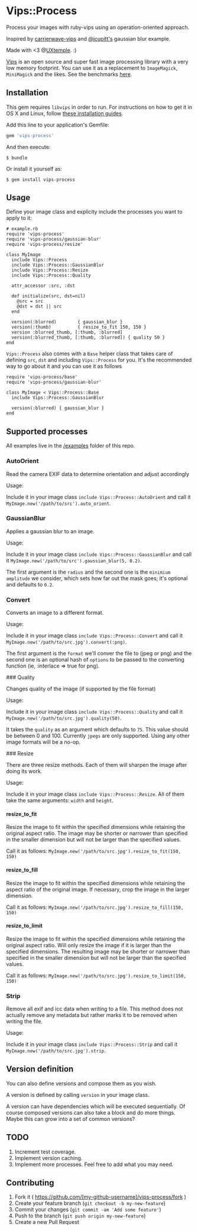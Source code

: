 # Vips::Process

Process your images with ruby-vips using an operation-oriented approach.

Inspired by [carrierwave-vips](https://github.com/eltiare/carrierwave-vips/blob/master/lib/carrierwave/vips.rb)
and [@jcupitt's](https://github.com/jcupitt/ruby-vips/issues/60#issuecomment-56934898) gaussian blur example.

Made with <3 @[UXtemple](http://uxtemple.com). :)

[Vips](http://www.vips.ecs.soton.ac.uk/index.php?title=VIPS) is an open source and super fast image
processing library with a very low memory footprint.
You can use it as a replacement to `ImageMagick`, `MiniMagick` and the likes.
See the benchmarks [here](http://www.vips.ecs.soton.ac.uk/index.php?title=Speed_and_Memory_Use).

## Installation

This gem requires `libvips` in order to run. For instructions on how to get it in OS X and Linux, follow [these installation guides](https://github.com/jcupitt/ruby-vips#installation-prerequisites).

Add this line to your application's Gemfile:

```ruby
gem 'vips-process'
```

And then execute:

    $ bundle

Or install it yourself as:

    $ gem install vips-process

## Usage

Define your image class and explicity include the processes you want to apply to it:

```
# example.rb
require 'vips-process'
require 'vips-process/gaussian-blur'
require 'vips-process/resize'

class MyImage
  include Vips::Process
  include Vips::Process::GaussianBlur
  include Vips::Process::Resize
  include Vips::Process::Quality

  attr_accessor :src, :dst

  def initialize(src, dst=nil)
    @src = src
    @dst = dst || src
  end

  version(:blurred)        { gaussian_blur }
  version(:thumb)          { resize_to_fit 150, 150 }
  version :blurred_thumb, [:thumb, :blurred]
  version(:blurred_thumb, [:thumb, :blurred]) { quality 50 }
end
```

`Vips::Process` also comes with a `Base` helper class that takes care of defining `src`, `dst` and
including `Vips::Process` for you. It's the recommended way to go about it and you can use it as follows

```
require 'vips-process/base'
require 'vips-process/gaussian-blur'

class MyImage < Vips::Process::Base
  include Vips::Process::GaussianBlur

  version(:blurred) { gaussian_blur }
end
```

## Supported processes

All examples live in the [/examples](https://github.com/dariocravero/vips-process/tree/master/examples)
folder of this repo.

### AutoOrient

Read the camera EXIF data to determine orientation and adjust accordingly 

Usage:

Include it in your image class `include Vips::Process::AutoOrient` and
call it `MyImage.new('/path/to/src').auto_orient`.

### GaussianBlur

Applies a gaussian blur to an image.

Usage:

Include it in your image class `include Vips::Process::GaussianBlur` and
call it `MyImage.new('/path/to/src').gaussian_blur(5, 0.2)`.

The first argument is the `radius` and the second one is the `minimium amplitude` we consider,
which sets how far out the mask goes; it's optional and defaults to `0.2`.

### Convert

Converts an image to a different format.

Usage:

Include it in your image class `include Vips::Process::Convert` and
call it `MyImage.new('/path/to/src.jpg').convert(:png)`.

The first argument is the `format` we'll conver the file to (jpeg or png) and
the second one is an optional hash of `options` to be passed to the converting function
(ie, :interlace => true for png).

### Quality

Changes quality of the image (if supported by the file format)

Usage:

Include it in your image class `include Vips::Process::Quality` and
call it `MyImage.new('/path/to/src.jpg').quality(50)`.

It takes the `quality` as an argument which defaults to `75`. This value should be between 0 and 100.
Currently `jpegs` are only supported. Using any other image formats will be a no-op.

### Resize

There are three resize methods. Each of them will sharpen the image after doing its work.

Usage:

Include it in your image class `include Vips::Process::Resize`.
All of them take the same arguments: `width` and `height`.

#### resize_to_fit

Resize the image to fit within the specified dimensions while retaining
the original aspect ratio. The image may be shorter or narrower than
specified in the smaller dimension but will not be larger than the
specified values.

Call it as follows: `MyImage.new('/path/to/src.jpg').resize_to_fit(150, 150)`

#### resize_to_fill

Resize the image to fit within the specified dimensions while retaining
the aspect ratio of the original image. If necessary, crop the image in
the larger dimension.

Call it as follows: `MyImage.new('/path/to/src.jpg').resize_to_fill(150, 150)`

#### resize_to_limit

Resize the image to fit within the specified dimensions while retaining
the original aspect ratio. Will only resize the image if it is larger than the
specified dimensions. The resulting image may be shorter or narrower than specified
in the smaller dimension but will not be larger than the specified values.

Call it as follows: `MyImage.new('/path/to/src.jpg').resize_to_limit(150, 150)`

### Strip

Remove all exif and icc data when writing to a file. This method does
not actually remove any metadata but rather marks it to be removed when
writing the file.

Usage:

Include it in your image class `include Vips::Process::Strip` and
call it `MyImage.new('/path/to/src.jpg').strip`.

## Version definition

You can also define versions and compose them as you wish.

A version is defined by calling `version` in your image class.

A version can have dependencies which will be executed sequentially. Of course composed versions
can also take a block and do more things. Maybe this can grow into a set of common versions?

## TODO

1. Increment test coverage.
2. Implement version caching.
3. Implement more processes. Feel free to add what you may need.

## Contributing

1. Fork it ( https://github.com/[my-github-username]/vips-process/fork )
2. Create your feature branch (`git checkout -b my-new-feature`)
3. Commit your changes (`git commit -am 'Add some feature'`)
4. Push to the branch (`git push origin my-new-feature`)
5. Create a new Pull Request
